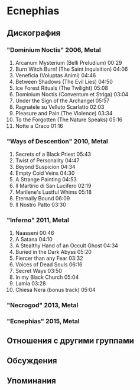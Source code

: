 # Ecnephias



## Дискография

### "Dominium Noctis" 2006, Metal

1.	 Arcanum Mysterium (Belli Preludium)	00:29	 
2.	 Burn Witch Burn! (The Saint Inquisition)	04:06	 
3.	 Veneficia (Voluptas Animi)	04:46	 
4.	 Between Shadows (The Evil Lies)	04:50	 
5.	 Ice Forest Rituals (The Twilight)	05:08	 
6.	 Dominium Noctis (Conventum et Striga)	03:04	 
7.	 Under the Sign of the Archangel	05:57	 
8.	 Ragnatele su Velluto Scarlatto	02:03	 
9.	 Pleasure and Pain (The Violence)	03:34	 
10.	 To the Forgotten (The Nature Speaks)	05:16	 
11.	 Notte a Craco	01:16	

### "Ways of Descention" 2010, Metal

1.	 Secrets of a Black Priest	05:43	 
2.	 Twist of Personality	04:47	 
3.	 Beyond Suspicion	04:34	 
4.	 Empty Cold Veins	04:30	 
5.	 A Strange Painting	04:53	 
6.	 Il Martirio di San Lucifero	02:19	 
7.	 Marilene's Lustful Whims	05:18	 
8.	 Eternally Bound	06:09	 
9.	 Il Nostro Patto	03:30	

### "Inferno" 2011, Metal

1.	 Naasseni	00:46
2.	 A Satana	04:10	 
3.	 A Stealthy Hand of an Occult Ghost	04:34	 
4.	 Buried in the Dark Abyss	05:20	 
5.	 Fiercer than any Fear	03:32	 
6.	 Voices of Dead Souls	06:16	 
7.	 Secret Ways	03:50	 
8.	 In my Black Church	05:04	 
9.	 Lamia	03:28	 
10.	 Chiesa Nera (bonus track)	05:04

### "Necrogod" 2013, Metal



### "Ecnephias" 2015, Metal




## Отношения с другими группами


## Обсуждения


## Упоминания

